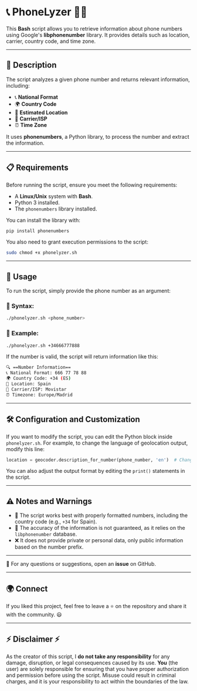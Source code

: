 # 📞 PhoneLyzer 🕵️‍♂️

This **Bash** script allows you to retrieve information about phone numbers using Google's **libphonenumber** library. It provides details such as location, carrier, country code, and time zone.

---

## 📜 Description

The script analyzes a given phone number and returns relevant information, including:

- 📞 **National Format**
- 🌍 **Country Code**
- 📍 **Estimated Location**
- 🛜 **Carrier/ISP**
- ⏰ **Time Zone**

It uses **phonenumbers**, a Python library, to process the number and extract the information.

---

## 📋 Requirements

Before running the script, ensure you meet the following requirements:

- A **Linux/Unix** system with **Bash**.
- Python 3 installed.
- The `phonenumbers` library installed.

You can install the library with:

```bash
pip install phonenumbers
```

You also need to grant execution permissions to the script:
```bash
sudo chmod +x phonelyzer.sh
```

---

## 🚀 Usage

To run the script, simply provide the phone number as an argument:

### 📌 Syntax:
```bash
./phonelyzer.sh <phone_number>
```

### 📌 Example:
```bash
./phonelyzer.sh +34666777888
```

If the number is valid, the script will return information like this:

```bash
🔍 ==Number Information==
📞 National Format: 666 77 78 88
🌍 Country Code: +34 (ES)
📍 Location: Spain
🛜 Carrier/ISP: Movistar
⏰ Timezone: Europe/Madrid
```

---

## 🛠 Configuration and Customization

If you want to modify the script, you can edit the Python block inside `phonelyzer.sh`. 
For example, to change the language of geolocation output, modify this line:

```python
location = geocoder.description_for_number(phone_number, 'en')  # Change 'en' to 'es' for Spanish
```

You can also adjust the output format by editing the `print()` statements in the script.

---

## ⚠️ Notes and Warnings

- 📌 The script works best with properly formatted numbers, including the country code (e.g., `+34` for Spain).
- 🚨 The accuracy of the information is not guaranteed, as it relies on the `libphonenumber` database.
- ❌ It does not provide private or personal data, only public information based on the number prefix.

---

📩 For any questions or suggestions, open an **issue** on GitHub.

---

## 🌍 Connect

If you liked this project, feel free to leave a ⭐ on the repository and share it with the community. 😃

---

## ⚡ Disclaimer ⚡

As the creator of this script, I **do not take any responsibility** for any damage, disruption, or legal consequences caused by its use. 
**You** (the user) are solely responsible for ensuring that you have proper authorization and permission before using the script. 
Misuse could result in criminal charges, and it is your responsibility to act within the boundaries of the law.
